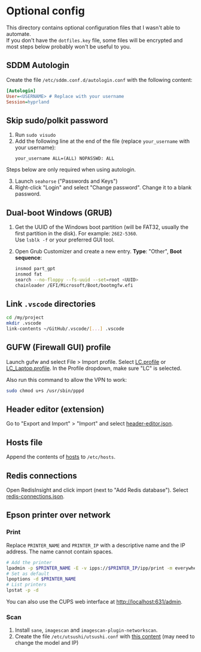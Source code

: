 # Optional config

This directory contains optional configuration files that I wasn't able to automate.  
If you don't have the `dotfiles.key` file, some files will be encrypted and most steps below probably won't be useful to you.

## SDDM Autologin

Create the file `/etc/sddm.conf.d/autologin.conf` with the following content:

```ini
[Autologin]
User=<USERNAME> # Replace with your username
Session=hyprland
```

## Skip sudo/polkit password

1. Run `sudo visudo`
2. Add the following line at the end of the file (replace `your_username` with your username):
    ```
    your_username ALL=(ALL) NOPASSWD: ALL
    ```

Steps below are only required when using autologin.

3. Launch `seahorse` ("Passwords and Keys")
4. Right-click "Login" and select "Change password". Change it to a blank password.

## Dual-boot Windows (GRUB)

1. Get the UUID of the Windows boot partition (will be FAT32, usually the first partition in the disk). For example: `26E2-5360`.  
Use `lsblk -f` or your preferred GUI tool.

2. Open Grub Customizer and create a new entry. **Type**: "Other", **Boot sequence**:
    ```sh
    insmod part_gpt
    insmod fat
    search --no-floppy --fs-uuid --set=root <UUID>
    chainloader /EFI/Microsoft/Boot/bootmgfw.efi
    ```

## Link `.vscode` directories

```bash
cd /my/project
mkdir .vscode
link-contents ~/GitHub/.vscode/[...] .vscode
```

## GUFW (Firewall GUI) profile

Launch gufw and select File > Import profile. Select [LC.profile](LC.profile) or [LC_Laptop.profile](LC_Laptop.profile). In the Profile dropdown, make sure "LC" is selected.

Also run this command to allow the VPN to work:

```bash
sudo chmod u+s /usr/sbin/pppd
```

## Header editor (extension)

Go to "Export and Import" > "Import" and select [header-editor.json](header-editor.json).

## Hosts file

Append the contents of [hosts](hosts) to `/etc/hosts`.

## Redis connections

Open RedisInsight and click import (next to "Add Redis database"). Select [redis-connections.json](redis-connections.json).

## Epson printer over network

### Print

Replace `PRINTER_NAME` and `PRINTER_IP` with a descriptive name and the IP address. The name cannot contain spaces.
```bash
# Add the printer
lpadmin -p $PRINTER_NAME -E -v ipps://$PRINTER_IP/ipp/print -m everywhere
# Set as default
lpoptions -d $PRINTER_NAME
# List printers
lpstat -p -d
```

You can also use the CUPS web interface at [http://localhost:631/admin](http://localhost:631/admin).

### Scan

1. Install `sane`, `imagescan` and `imagescan-plugin-networkscan`.
2. Create the file `/etc/utsushi/utsushi.conf` with [this content](utsushi.conf) (may need to change the model and IP)

